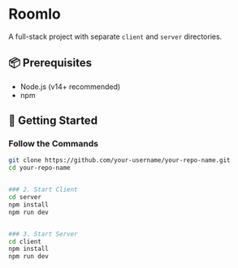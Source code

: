 ﻿# Roomlo

A full-stack project with separate `client` and `server` directories.

## 📦 Prerequisites

- Node.js (v14+ recommended)
- npm

## 🚀 Getting Started

### Follow the Commands

```bash
git clone https://github.com/your-username/your-repo-name.git
cd your-repo-name


### 2. Start Client
cd server
npm install
npm run dev


### 3. Start Server
cd client
npm install
npm run dev
